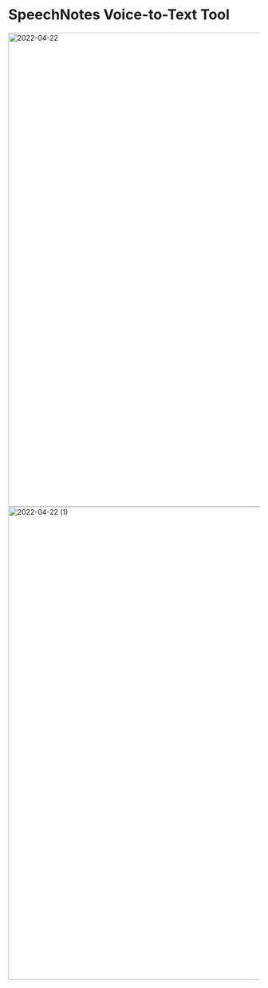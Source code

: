 # SpeechNotes Voice-to-Text Tool

<img width="949" alt="2022-04-22" src="https://user-images.githubusercontent.com/73215352/164711085-945c7f2a-53ab-4438-8121-2df94a4a98e1.png">

<img width="947" alt="2022-04-22 (1)" src="https://user-images.githubusercontent.com/73215352/164711151-c30c5ae8-1d8d-40a1-ae4a-1ea879c6c339.png">